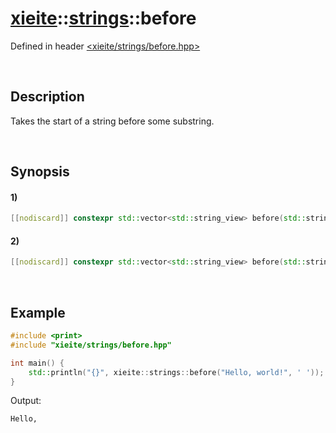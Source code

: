 # [xieite](../../xieite.md)\:\:[strings](../../strings.md)\:\:before
Defined in header [<xieite/strings/before.hpp>](../../../include/xieite/strings/before.hpp)

&nbsp;

## Description
Takes the start of a string before some substring.

&nbsp;

## Synopsis
#### 1)
```cpp
[[nodiscard]] constexpr std::vector<std::string_view> before(std::string_view string, std::string_view end) noexcept;
```
#### 2)
```cpp
[[nodiscard]] constexpr std::vector<std::string_view> before(std::string_view string, char end) noexcept;
```

&nbsp;

## Example
```cpp
#include <print>
#include "xieite/strings/before.hpp"

int main() {
    std::println("{}", xieite::strings::before("Hello, world!", ' '));
}
```
Output:
```
Hello,
```
